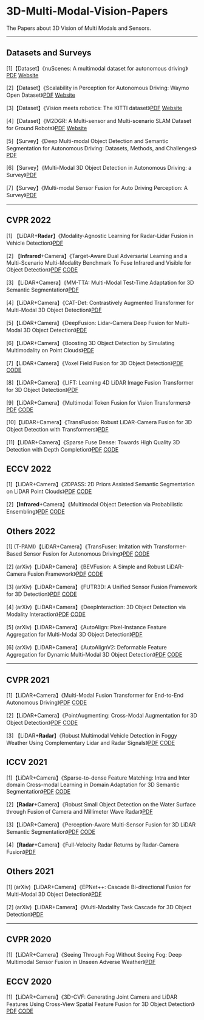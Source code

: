 # 3D-Multi-Modal-Vision-Papers

The Papers about 3D Vision of Multi Modals and Sensors.

---

## Datasets and Surveys

[1]【Dataset】《nuScenes: A multimodal dataset for autonomous driving》[PDF](https://openaccess.thecvf.com/content_CVPR_2020/papers/Caesar_nuScenes_A_Multimodal_Dataset_for_Autonomous_Driving_CVPR_2020_paper.pdf) [Website](https://www.nuscenes.org/)

[2]【Dataset】《Scalability in Perception for Autonomous Driving: Waymo Open Dataset》[PDF](https://arxiv.org/pdf/1912.04838v7.pdf) [Website](https://waymo.com/open/)

[3]【Dataset】《Vision meets robotics: The KITTI dataset》[PDF](https://journals.sagepub.com/doi/epub/10.1177/0278364913491297) [Website](https://www.cvlibs.net/datasets/kitti/)

[4]【Dataset】《M2DGR: A Multi-sensor and Multi-scenario SLAM Dataset for Ground Robots》[PDF](https://ieeexplore.ieee.org/document/9664374) [Website](https://github.com/SJTU-ViSYS/M2DGR)

[5]【Survey】《Deep Multi-modal Object Detection and Semantic Segmentation for Autonomous Driving: Datasets, Methods, and Challenges》[PDF](https://ieeexplore.ieee.org/document/9000872) 

[6]【Survey】《Multi-Modal 3D Object Detection in Autonomous Driving: a Survey》[PDF](https://arxiv.org/pdf/2106.12735.pdf) 

[7]【Survey】《Multi-modal Sensor Fusion for Auto Driving Perception: A Survey》[PDF](https://www.researchgate.net/publication/358422913_Multi-modal_Sensor_Fusion_for_Auto_Driving_Perception_A_Survey/fulltext/6201e10a7047cd22c3541b56/Multi-modal-Sensor-Fusion-for-Auto-Driving-Perception-A-Survey.pdf) 

---

## CVPR 2022

[1] 【LiDAR+**Radar**】《Modality-Agnostic Learning for Radar-Lidar Fusion in Vehicle Detection》[PDF](https://openaccess.thecvf.com/content/CVPR2022/papers/Li_Modality-Agnostic_Learning_for_Radar-Lidar_Fusion_in_Vehicle_Detection_CVPR_2022_paper.pdf) 

[2] 【**Infrared**+Camera】《Target-Aware  Dual Adversarial Learning and a Multi-Scenario Multi-Modality Benchmark  To Fuse Infrared and Visible for Object Detection》[PDF](https://openaccess.thecvf.com/content/CVPR2022/html/Liu_Target-Aware_Dual_Adversarial_Learning_and_a_Multi-Scenario_Multi-Modality_Benchmark_To_CVPR_2022_paper.html) [CODE](https://github.com/JinyuanLiu-CV/TarDAL)

[3] 【LiDAR+Camera】《MM-TTA: Multi-Modal Test-Time Adaptation for 3D Semantic Segmentation》[PDF](https://openaccess.thecvf.com/content/CVPR2022/html/Shin_MM-TTA_Multi-Modal_Test-Time_Adaptation_for_3D_Semantic_Segmentation_CVPR_2022_paper.html)

[4]【LiDAR+Camera】《CAT-Det: Contrastively Augmented Transformer for Multi-Modal 3D Object Detection》[PDF](https://openaccess.thecvf.com/content/CVPR2022/papers/Zhang_CAT-Det_Contrastively_Augmented_Transformer_for_Multi-Modal_3D_Object_Detection_CVPR_2022_paper.pdf)

[5]【LiDAR+Camera】《DeepFusion: Lidar-Camera Deep Fusion for Multi-Modal 3D Object Detection》[PDF](https://openaccess.thecvf.com/content/CVPR2022/papers/Li_DeepFusion_Lidar-Camera_Deep_Fusion_for_Multi-Modal_3D_Object_Detection_CVPR_2022_paper.pdf) 

[6]【LiDAR+Camera】《Boosting 3D Object Detection by Simulating Multimodality on Point Clouds》[PDF](https://openaccess.thecvf.com/content/CVPR2022/papers/Zheng_Boosting_3D_Object_Detection_by_Simulating_Multimodality_on_Point_Clouds_CVPR_2022_paper.pdf)

[7]【LiDAR+Camera】《Voxel Field Fusion for 3D Object Detection》[PDF](https://openaccess.thecvf.com/content/CVPR2022/papers/Li_Voxel_Field_Fusion_for_3D_Object_Detection_CVPR_2022_paper.pdf) [CODE](https://github.com/dvlab-research/VFF)

[8]【LiDAR+Camera】《LIFT: Learning 4D LiDAR Image Fusion Transformer for 3D Object Detection》[PDF](https://openaccess.thecvf.com/content/CVPR2022/papers/Zeng_LIFT_Learning_4D_LiDAR_Image_Fusion_Transformer_for_3D_Object_CVPR_2022_paper.pdf)

[9]【LiDAR+Camera】《Multimodal Token Fusion for Vision Transformers》[PDF](https://openaccess.thecvf.com/content/CVPR2022/papers/Wang_Multimodal_Token_Fusion_for_Vision_Transformers_CVPR_2022_paper.pdf) [CODE](https://github.com/yikaiw/TokenFusion)

[10]【LiDAR+Camera】《TransFusion: Robust LiDAR-Camera Fusion for 3D Object Detection with Transformers》[PDF](https://openaccess.thecvf.com/content/CVPR2022/papers/Bai_TransFusion_Robust_LiDAR-Camera_Fusion_for_3D_Object_Detection_With_Transformers_CVPR_2022_paper.pdf)

[11]【LiDAR+Camera】《Sparse Fuse Dense: Towards High Quality 3D Detection with Depth Completion》[PDF](https://openaccess.thecvf.com/content/CVPR2022/papers/Wu_Sparse_Fuse_Dense_Towards_High_Quality_3D_Detection_With_Depth_CVPR_2022_paper.pdf) [CODE](https://github.com/LittlePey/SFD)

## ECCV 2022

[1]【LiDAR+Camera】《2DPASS: 2D Priors Assisted Semantic Segmentation on LiDAR Point Clouds》[PDF](https://arxiv.org/pdf/2207.04397v2.pdf) [CODE](https://github.com/yanx27/2DPASS)

[2]【**Infrared**+Camera】《Multimodal Object Detection via Probabilistic Ensembling》[PDF](https://arxiv.org/pdf/2104.02904.pdf) [CODE](https://github.com/Jamie725/Multimodal-Object-Detection-via-Probabilistic-Ensembling)

## Others 2022

[1] (T-PAMI)【LiDAR+Camera】《TransFuser: Imitation with Transformer-Based Sensor Fusion for Autonomous Driving》[PDF](https://arxiv.org/abs/2205.15997) [CODE](https://github.com/autonomousvision/transfuser)

[2] (arXiv)【LiDAR+Camera】《BEVFusion: A Simple and Robust LiDAR-Camera Fusion Framework》[PDF](https://arxiv.org/pdf/2205.13790.pdf) [CODE](https://github.com/ADLab-AutoDrive/BEVFusion)

[3] (arXiv)【LiDAR+Camera】《FUTR3D: A Unified Sensor Fusion Framework for 3D Detection》[PDF](https://arxiv.org/pdf/2203.10642v1.pdf) [CODE](https://github.com/Tsinghua-MARS-Lab/futr3d)

[4] (arXiv)【LiDAR+Camera】《DeepInteraction: 3D Object Detection via Modality Interaction》[PDF](https://arxiv.org/pdf/2208.11112.pdf) [CODE](https://github.com/fudan-zvg/DeepInteraction)

[5] (arXiv)【LiDAR+Camera】《AutoAlign: Pixel-Instance Feature Aggregation for Multi-Modal 3D Object Detection》[PDF](https://arxiv.org/pdf/2201.06493.pdf)

[6] (arXiv)【LiDAR+Camera】《AutoAlignV2: Deformable Feature Aggregation for Dynamic Multi-Modal 3D Object Detection》[PDF](https://arxiv.org/pdf/2207.10316.pdf) [CODE](https://github.com/zehuichen123/AutoAlignV2)

---

## CVPR 2021

[1]【LiDAR+Camera】《Multi-Modal Fusion Transformer for End-to-End Autonomous Driving》[PDF](https://openaccess.thecvf.com/content/CVPR2021/papers/Prakash_Multi-Modal_Fusion_Transformer_for_End-to-End_Autonomous_Driving_CVPR_2021_paper.pdf) [CODE](https://github.com/autonomousvision/transfuser)

[2]【LiDAR+Camera】《PointAugmenting: Cross-Modal Augmentation for 3D Object Detection》[PDF](https://openaccess.thecvf.com/content/CVPR2021/papers/Wang_PointAugmenting_Cross-Modal_Augmentation_for_3D_Object_Detection_CVPR_2021_paper.pdf) [CODE](https://github.com/VISION-SJTU/PointAugmenting)

[3] 【LiDAR+**Radar**】《Robust Multimodal Vehicle Detection in Foggy Weather Using Complementary Lidar and Radar Signals》[PDF](https://openaccess.thecvf.com/content/CVPR2021/papers/Qian_Robust_Multimodal_Vehicle_Detection_in_Foggy_Weather_Using_Complementary_Lidar_CVPR_2021_paper.pdf) [CODE](https://github.com/qiank10/MVDNet)

## ICCV 2021

[1]【LiDAR+Camera】《Sparse-to-dense Feature Matching: Intra and Inter domain Cross-modal Learning in Domain Adaptation for 3D Semantic Segmentation》[PDF](https://openaccess.thecvf.com/content/ICCV2021/papers/Peng_Sparse-to-Dense_Feature_Matching_Intra_and_Inter_Domain_Cross-Modal_Learning_in_ICCV_2021_paper.pdf) [CODE](https://github.com/leolyj/DsCML)

[2]【**Radar**+Camera】《Robust Small Object Detection on the Water Surface through Fusion of Camera and Millimeter Wave Radar》[PDF](https://openaccess.thecvf.com/content/ICCV2021/papers/Cheng_Robust_Small_Object_Detection_on_the_Water_Surface_Through_Fusion_ICCV_2021_paper.pdf) 

[3]【LiDAR+Camera】《Perception-Aware Multi-Sensor Fusion for 3D LiDAR Semantic Segmentation》[PDF](https://openaccess.thecvf.com/content/ICCV2021/papers/Zhuang_Perception-Aware_Multi-Sensor_Fusion_for_3D_LiDAR_Semantic_Segmentation_ICCV_2021_paper.pdf) [CODE](https://github.com/ICEORY/PMF)

[4]【**Radar**+Camera】《Full-Velocity Radar Returns by Radar-Camera Fusion》[PDF](https://openaccess.thecvf.com/content/ICCV2021/papers/Long_Full-Velocity_Radar_Returns_by_Radar-Camera_Fusion_ICCV_2021_paper.pdf) 

## Others 2021

[1] (arXiv)【LiDAR+Camera】《EPNet++: Cascade Bi-directional Fusion for Multi-Modal 3D Object Detection》[PDF](https://arxiv.org/pdf/2112.11088.pdf)

[2] (arXiv)【LiDAR+Camera】《Multi-Modality Task Cascade for 3D Object Detection》[PDF](https://arxiv.org/pdf/2107.04013.pdf)

---

## CVPR 2020

[1]【LiDAR+Camera】《Seeing Through Fog Without Seeing Fog: Deep Multimodal Sensor Fusion in Unseen Adverse Weather》[PDF](https://openaccess.thecvf.com/content_CVPR_2020/papers/Bijelic_Seeing_Through_Fog_Without_Seeing_Fog_Deep_Multimodal_Sensor_Fusion_CVPR_2020_paper.pdf)

## ECCV 2020

[1]【LiDAR+Camera】《3D-CVF: Generating Joint Camera and LiDAR Features Using Cross-View Spatial Feature Fusion for 3D Object Detection》[PDF](https://www.ecva.net/papers/eccv_2020/papers_ECCV/papers/123720715.pdf) [CODE](https://github.com/rasd3/3D-CVF)

